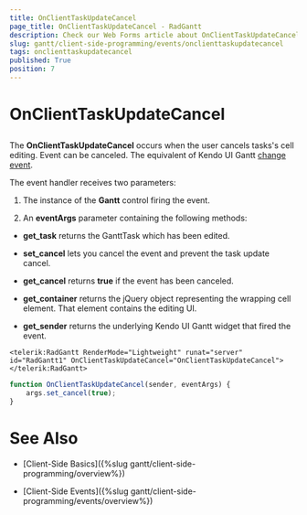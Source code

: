 ```yaml
---
title: OnClientTaskUpdateCancel
page_title: OnClientTaskUpdateCancel - RadGantt
description: Check our Web Forms article about OnClientTaskUpdateCancel.
slug: gantt/client-side-programming/events/onclienttaskupdatecancel
tags: onclienttaskupdatecancel
published: True
position: 7
---
```


# OnClientTaskUpdateCancel

## 

The **OnClientTaskUpdateCancel** occurs when the user cancels tasks's cell editing. Event can be canceled. The equivalent of Kendo UI Gantt [change event](https://docs.telerik.com/kendo-ui/api/javascript/ui/gantt/events/cancel).

The event handler receives two parameters:

1. The instance of the **Gantt** control firing the event.

2. An **eventArgs** parameter containing the following methods:

* **get_task** returns the GanttTask which has been edited.

* **set_cancel** lets you cancel the event and prevent the task update cancel.

* **get_cancel** returns **true** if the event has been canceled.

* **get_container** returns the jQuery object representing the wrapping cell element. That element contains the editing UI.

* **get_sender** returns the underlying Kendo UI Gantt widget that fired the event.

````ASP.NET
<telerik:RadGantt RenderMode="Lightweight" runat="server" id="RadGantt1" OnClientTaskUpdateCancel="OnClientTaskUpdateCancel">
</telerik:RadGantt>
````

````JavaScript
function OnClientTaskUpdateCancel(sender, eventArgs) {
    args.set_cancel(true);
}
````

# See Also

 * [Client-Side Basics]({%slug gantt/client-side-programming/overview%})

 * [Client-Side Events]({%slug gantt/client-side-programming/events/overview%})
